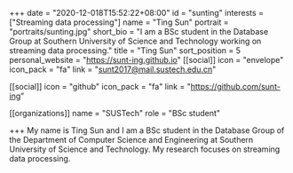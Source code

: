 +++
date = "2020-12-018T15:52:22+08:00" 
id = "sunting"
interests = ["Streaming data processing"]
name = "Ting Sun"
portrait = "portraits/sunting.jpg"
short_bio = "I am a BSc student in the Database Group at Southern University of Science and Technology working on streaming data processing."
title = "Ting Sun"
sort_position = 5
personal_website = "https://sunt-ing.github.io"
[[social]]
    icon = "envelope"
    icon_pack = "fa"
    link = "sunt2017@mail.sustech.edu.cn"

[[social]]
    icon = "github"
    icon_pack = "fa"
    link = "https://github.com/sunt-ing"

[[organizations]]
    name = "SUSTech"
    role = "BSc student"

+++
My name is Ting Sun and I am a BSc student in the Database Group of the Department of Computer Science and Engineering at Southern University of Science and Technology. My research focuses on streaming data processing.










